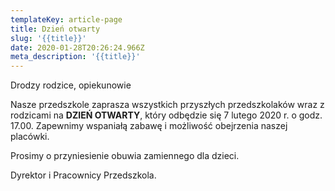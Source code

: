 ```yaml
---
templateKey: article-page
title: Dzień otwarty
slug: '{{title}}'
date: 2020-01-28T20:26:24.966Z
meta_description: '{{title}}'
---
```

Drodzy rodzice, opiekunowie

Nasze przedszkole zaprasza wszystkich przyszłych przedszkolaków wraz z rodzicami na **DZIEŃ OTWARTY**, który odbędzie się 7 lutego 2020 r. o godz. 17.00. Zapewnimy wspaniałą zabawę i możliwość obejrzenia naszej placówki. 

Prosimy o przyniesienie obuwia zamiennego dla dzieci.

Dyrektor i Pracownicy Przedszkola.
